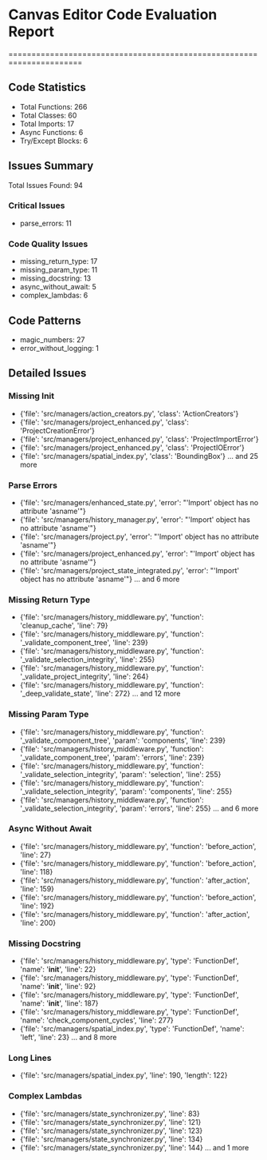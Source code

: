 # Canvas Editor Code Evaluation Report
======================================================================

## Code Statistics
- Total Functions: 266
- Total Classes: 60
- Total Imports: 17
- Async Functions: 6
- Try/Except Blocks: 6

## Issues Summary
Total Issues Found: 94

### Critical Issues
- parse_errors: 11

### Code Quality Issues
- missing_return_type: 17
- missing_param_type: 11
- missing_docstring: 13
- async_without_await: 5
- complex_lambdas: 6

## Code Patterns
- magic_numbers: 27
- error_without_logging: 1

## Detailed Issues

### Missing Init
- {'file': 'src/managers/action_creators.py', 'class': 'ActionCreators'}
- {'file': 'src/managers/project_enhanced.py', 'class': 'ProjectCreationError'}
- {'file': 'src/managers/project_enhanced.py', 'class': 'ProjectImportError'}
- {'file': 'src/managers/project_enhanced.py', 'class': 'ProjectIOError'}
- {'file': 'src/managers/spatial_index.py', 'class': 'BoundingBox'}
  ... and 25 more

### Parse Errors
- {'file': 'src/managers/enhanced_state.py', 'error': "'Import' object has no attribute 'asname'"}
- {'file': 'src/managers/history_manager.py', 'error': "'Import' object has no attribute 'asname'"}
- {'file': 'src/managers/project.py', 'error': "'Import' object has no attribute 'asname'"}
- {'file': 'src/managers/project_enhanced.py', 'error': "'Import' object has no attribute 'asname'"}
- {'file': 'src/managers/project_state_integrated.py', 'error': "'Import' object has no attribute 'asname'"}
  ... and 6 more

### Missing Return Type
- {'file': 'src/managers/history_middleware.py', 'function': 'cleanup_cache', 'line': 79}
- {'file': 'src/managers/history_middleware.py', 'function': '_validate_component_tree', 'line': 239}
- {'file': 'src/managers/history_middleware.py', 'function': '_validate_selection_integrity', 'line': 255}
- {'file': 'src/managers/history_middleware.py', 'function': '_validate_project_integrity', 'line': 264}
- {'file': 'src/managers/history_middleware.py', 'function': '_deep_validate_state', 'line': 272}
  ... and 12 more

### Missing Param Type
- {'file': 'src/managers/history_middleware.py', 'function': '_validate_component_tree', 'param': 'components', 'line': 239}
- {'file': 'src/managers/history_middleware.py', 'function': '_validate_component_tree', 'param': 'errors', 'line': 239}
- {'file': 'src/managers/history_middleware.py', 'function': '_validate_selection_integrity', 'param': 'selection', 'line': 255}
- {'file': 'src/managers/history_middleware.py', 'function': '_validate_selection_integrity', 'param': 'components', 'line': 255}
- {'file': 'src/managers/history_middleware.py', 'function': '_validate_selection_integrity', 'param': 'errors', 'line': 255}
  ... and 6 more

### Async Without Await
- {'file': 'src/managers/history_middleware.py', 'function': 'before_action', 'line': 27}
- {'file': 'src/managers/history_middleware.py', 'function': 'before_action', 'line': 118}
- {'file': 'src/managers/history_middleware.py', 'function': 'after_action', 'line': 159}
- {'file': 'src/managers/history_middleware.py', 'function': 'before_action', 'line': 192}
- {'file': 'src/managers/history_middleware.py', 'function': 'after_action', 'line': 200}

### Missing Docstring
- {'file': 'src/managers/history_middleware.py', 'type': 'FunctionDef', 'name': '__init__', 'line': 22}
- {'file': 'src/managers/history_middleware.py', 'type': 'FunctionDef', 'name': '__init__', 'line': 92}
- {'file': 'src/managers/history_middleware.py', 'type': 'FunctionDef', 'name': '__init__', 'line': 187}
- {'file': 'src/managers/history_middleware.py', 'type': 'FunctionDef', 'name': 'check_component_cycles', 'line': 277}
- {'file': 'src/managers/spatial_index.py', 'type': 'FunctionDef', 'name': 'left', 'line': 23}
  ... and 8 more

### Long Lines
- {'file': 'src/managers/spatial_index.py', 'line': 190, 'length': 122}

### Complex Lambdas
- {'file': 'src/managers/state_synchronizer.py', 'line': 83}
- {'file': 'src/managers/state_synchronizer.py', 'line': 121}
- {'file': 'src/managers/state_synchronizer.py', 'line': 123}
- {'file': 'src/managers/state_synchronizer.py', 'line': 134}
- {'file': 'src/managers/state_synchronizer.py', 'line': 144}
  ... and 1 more